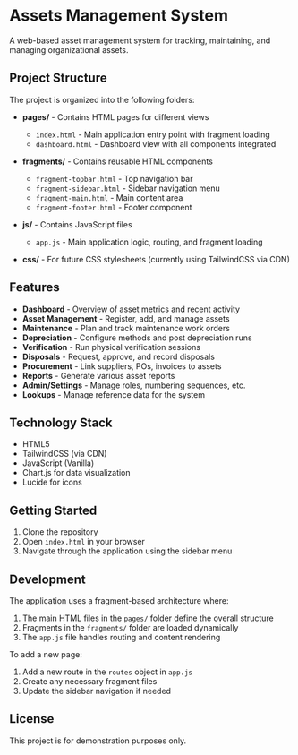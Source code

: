 # Assets Management System

A web-based asset management system for tracking, maintaining, and managing organizational assets.

## Project Structure

The project is organized into the following folders:

- **pages/** - Contains HTML pages for different views
  - `index.html` - Main application entry point with fragment loading
  - `dashboard.html` - Dashboard view with all components integrated

- **fragments/** - Contains reusable HTML components
  - `fragment-topbar.html` - Top navigation bar
  - `fragment-sidebar.html` - Sidebar navigation menu
  - `fragment-main.html` - Main content area
  - `fragment-footer.html` - Footer component

- **js/** - Contains JavaScript files
  - `app.js` - Main application logic, routing, and fragment loading

- **css/** - For future CSS stylesheets (currently using TailwindCSS via CDN)

## Features

- **Dashboard** - Overview of asset metrics and recent activity
- **Asset Management** - Register, add, and manage assets
- **Maintenance** - Plan and track maintenance work orders
- **Depreciation** - Configure methods and post depreciation runs
- **Verification** - Run physical verification sessions
- **Disposals** - Request, approve, and record disposals
- **Procurement** - Link suppliers, POs, invoices to assets
- **Reports** - Generate various asset reports
- **Admin/Settings** - Manage roles, numbering sequences, etc.
- **Lookups** - Manage reference data for the system

## Technology Stack

- HTML5
- TailwindCSS (via CDN)
- JavaScript (Vanilla)
- Chart.js for data visualization
- Lucide for icons

## Getting Started

1. Clone the repository
2. Open `index.html` in your browser
3. Navigate through the application using the sidebar menu

## Development

The application uses a fragment-based architecture where:

1. The main HTML files in the `pages/` folder define the overall structure
2. Fragments in the `fragments/` folder are loaded dynamically
3. The `app.js` file handles routing and content rendering

To add a new page:
1. Add a new route in the `routes` object in `app.js`
2. Create any necessary fragment files
3. Update the sidebar navigation if needed

## License

This project is for demonstration purposes only.